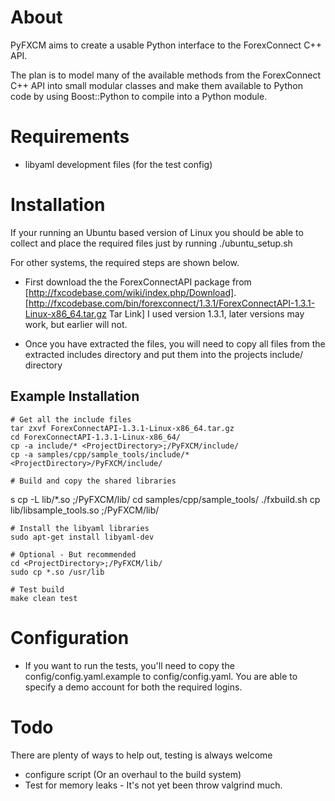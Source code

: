 About
=====

PyFXCM aims to create a usable Python interface to the ForexConnect C++ API.

The plan is to model many of the available methods from the ForexConnect C++ API into small modular classes and make them available to Python code by using Boost::Python to compile into a Python module.
 

  

Requirements
============

* libyaml development files (for the test config)


Installation
============

If your running an Ubuntu based version of Linux you should be able to collect and place the required files just by running ./ubuntu_setup.sh 

For other systems, the required steps are shown below.

* First download the the ForexConnectAPI package from [http://fxcodebase.com/wiki/index.php/Download]. [http://fxcodebase.com/bin/forexconnect/1.3.1/ForexConnectAPI-1.3.1-Linux-x86_64.tar.gz Tar Link] I used version 1.3.1, later versions may work, but earlier will not.

* Once you have extracted the files, you will need to copy all files from the extracted includes directory and put them into the projects include/ directory 



Example Installation
--------------------

    # Get all the include files
    tar zxvf ForexConnectAPI-1.3.1-Linux-x86_64.tar.gz
    cd ForexConnectAPI-1.3.1-Linux-x86_64/
    cp -a include/* <ProjectDirectory>;/PyFXCM/include/
    cp -a samples/cpp/sample_tools/include/* <ProjectDirectory>/PyFXCM/include/

    # Build and copy the shared libraries
s    cp -L lib/*.so <ProjectDirectory>;/PyFXCM/lib/
    cd samples/cpp/sample_tools/
    ./fxbuild.sh
    cp lib/libsample_tools.so <ProjectDirectory>;/PyFXCM/lib/

    # Install the libyaml libraries
    sudo apt-get install libyaml-dev

    # Optional - But recommended
    cd <ProjectDirectory>;/PyFXCM/lib/
    sudo cp *.so /usr/lib
    
    # Test build
    make clean test


    
Configuration
=============
    
* If you want to run the tests, you'll need to copy the config/config.yaml.example to config/config.yaml. You are able to specify a demo account for both the required logins.


Todo
====

There are plenty of ways to help out, testing is always welcome

* configure script (Or an overhaul to the build system)
* Test for memory leaks - It's not yet been throw valgrind much.
